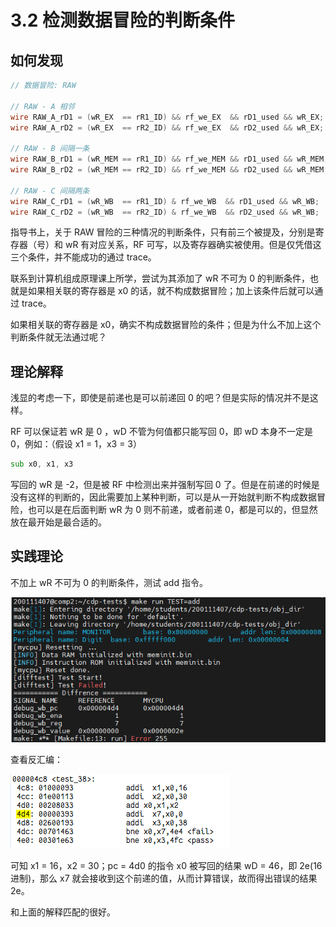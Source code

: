 # 3.2 检测数据冒险的判断条件

## 如何发现

```verilog
// 数据冒险: RAW

// RAW - A 相邻
wire RAW_A_rD1 = (wR_EX  == rR1_ID) && rf_we_EX  && rD1_used && wR_EX;
wire RAW_A_rD2 = (wR_EX  == rR2_ID) && rf_we_EX  && rD2_used && wR_EX;

// RAW - B 间隔一条
wire RAW_B_rD1 = (wR_MEM == rR1_ID) && rf_we_MEM && rD1_used && wR_MEM;
wire RAW_B_rD2 = (wR_MEM == rR2_ID) && rf_we_MEM && rD2_used && wR_MEM;

// RAW - C 间隔两条
wire RAW_C_rD1 = (wR_WB  == rR1_ID) & rf_we_WB  && rD1_used && wR_WB;
wire RAW_C_rD2 = (wR_WB  == rR2_ID) & rf_we_WB  && rD2_used && wR_WB;
```

指导书上，关于 RAW 冒险的三种情况的判断条件，只有前三个被提及，分别是寄存器（号）和 wR 有对应关系，RF 可写，以及寄存器确实被使用。但是仅凭借这三个条件，并不能成功的通过 trace。

联系到计算机组成原理课上所学，尝试为其添加了 wR 不可为 0 的判断条件，也就是如果相关联的寄存器是 x0 的话，就不构成数据冒险；加上该条件后就可以通过 trace。

如果相关联的寄存器是 x0，确实不构成数据冒险的条件；但是为什么不加上这个判断条件就无法通过呢？

## 理论解释

浅显的考虑一下，即使是前递也是可以前递回 0 的吧？但是实际的情况并不是这样。

RF 可以保证若 wR 是 0 ，wD 不管为何值都只能写回 0，即 wD 本身不一定是 0，例如：（假设 x1 = 1，x3 = 3）

```asm
sub x0, x1, x3
```

写回的 wR 是 -2，但是被 RF 中检测出来并强制写回 0 了。但是在前递的时候是没有这样的判断的，因此需要加上某种判断，可以是从一开始就判断不构成数据冒险，也可以是在后面判断 wR 为 0 则不前递，或者前递 0，都是可以的，但显然放在最开始是最合适的。

## 实践理论

不加上 wR 不可为 0 的判断条件，测试 add 指令。

![3.2.trace.add](../_images/3.2.trace.add.png)

查看反汇编：

![3.2.trace.dump](../_images/3.2.trace.dump.png)

可知 x1 = 16，x2 = 30；pc = 4d0 的指令 x0 被写回的结果 wD = 46，即 2e(16 进制)，那么 x7 就会接收到这个前递的值，从而计算错误，故而得出错误的结果 2e。

和上面的解释匹配的很好。
